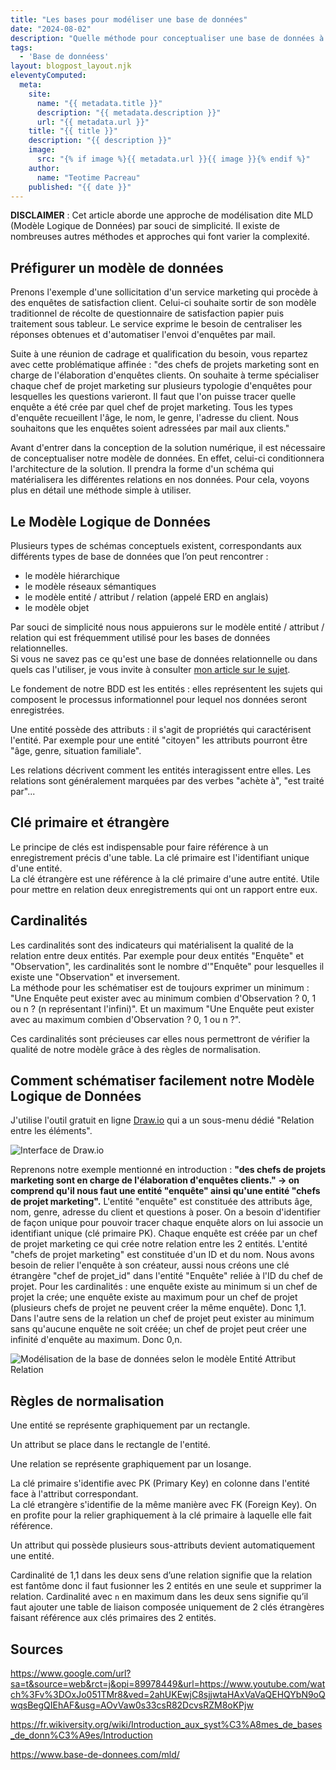 ```yaml
---
title: "Les bases pour modéliser une base de données"
date: "2024-08-02"
description: "Quelle méthode pour conceptualiser une base de données à partir d'une simple expression de besoins ?"
tags: 
  - 'Base de donnéess'
layout: blogpost_layout.njk
eleventyComputed:
  meta:
    site:
      name: "{{ metadata.title }}"
      description: "{{ metadata.description }}"
      url: "{{ metadata.url }}"
    title: "{{ title }}"
    description: "{{ description }}"
    image:
      src: "{% if image %}{{ metadata.url }}{{ image }}{% endif %}"
    author:
      name: "Teotime Pacreau"
    published: "{{ date }}"
---
```

**DISCLAIMER** : Cet article aborde une approche de modélisation dite MLD (Modèle Logique de Données) par souci de simplicité. Il existe de nombreuses autres méthodes et approches qui font varier la complexité.

## Préfigurer un modèle de données
Prenons l'exemple d'une sollicitation d'un service marketing qui procède à des enquêtes de satisfaction client. Celui-ci souhaite sortir de son modèle traditionnel de récolte de questionnaire de satisfaction papier puis traitement sous tableur. Le service exprime le besoin de centraliser les réponses obtenues et d'automatiser l'envoi d'enquêtes par mail.

Suite à une réunion de cadrage et qualification du besoin, vous repartez avec cette problématique affinée : "des chefs de projets marketing sont en charge de l'élaboration d'enquêtes clients. On souhaite à terme spécialiser chaque chef de projet marketing sur plusieurs typologie d'enquêtes pour lesquelles les questions varieront. Il faut que l'on puisse tracer quelle enquête a été crée par quel chef de projet marketing. Tous les types d'enquête recueillent l'âge, le nom, le genre, l'adresse du client. Nous souhaitons que les enquêtes soient adressées par mail aux clients."

Avant d'entrer dans la conception de la solution numérique, il est nécessaire de conceptualiser notre modèle de données. En effet, celui-ci conditionnera l'architecture de la solution. Il prendra la forme d'un schéma qui matérialisera les différentes relations en nos données. Pour cela, voyons plus en détail une méthode simple à utiliser.
## Le Modèle Logique de Données
Plusieurs types de schémas conceptuels existent, correspondants aux différents types de base de données que l’on peut rencontrer :
- le modèle hiérarchique
- le modèle réseaux sémantiques
- le modèle entité / attribut / relation (appelé ERD en anglais)
- le modèle objet

Par souci de simplicité nous nous appuierons sur le modèle entité / attribut / relation qui est fréquemment utilisé pour les bases de données relationnelles.  
Si vous ne savez pas ce qu'est une base de données relationnelle ou dans quels cas l'utiliser, je vous invite à consulter [mon article sur le sujet](https://www.teotimepacreau.fr/blog/sqlite/).

Le fondement de notre BDD est les entités : elles représentent les sujets qui composent le processus informationnel pour lequel nos données seront enregistrées.

Une entité possède des attributs : il s'agit de propriétés qui caractérisent l'entité. Par exemple pour une entité "citoyen" les attributs pourront être "âge, genre, situation familiale".

Les relations décrivent comment les entités interagissent entre elles. Les relations sont généralement marquées par des verbes "achète à", "est traité par"...
## Clé primaire et étrangère  
Le principe de clés est indispensable pour faire référence à un enregistrement précis d'une table.
La clé primaire est l'identifiant unique d'une entité.  
La clé étrangère est une référence à la clé primaire d'une autre entité. Utile pour mettre en relation deux enregistrements qui ont un rapport entre eux.
## Cardinalités  
Les cardinalités sont des indicateurs qui matérialisent la qualité de la relation entre deux entités. Par exemple pour deux entités "Enquête" et "Observation", les cardinalités sont le nombre d'"Enquête" pour lesquelles il existe une "Observation" et inversement.  
La méthode pour les schématiser est de toujours exprimer un minimum : "Une Enquête peut exister avec au minimum combien d'Observation ? 0, 1 ou n ? (n représentant l'infini)". Et un maximum "Une Enquête peut exister avec au maximum combien d'Observation ? 0, 1 ou n ?".

Ces cardinalités sont précieuses car elles nous permettront de vérifier la qualité de notre modèle grâce à des règles de normalisation.
## Comment schématiser facilement notre Modèle Logique de Données  
J'utilise l'outil gratuit en ligne [Draw.io](https://app.diagrams.net/) qui a un sous-menu dédié "Relation entre les éléments".

![Interface de Draw.io](/img/interface_drawio.png "Interface de Draw.io, volet latéral composé du sous-menu relation entre les éléments")

Reprenons notre exemple mentionné en introduction : **"des chefs de projets marketing sont en charge de l'élaboration d'enquêtes clients." -> on comprend qu'il nous faut une entité "enquête" ainsi qu'une entité "chefs de projet marketing".**
L'entité "enquête" est constituée des attributs âge, nom, genre, adresse du client et questions à poser.
On a besoin d'identifier de façon unique pour pouvoir tracer chaque enquête alors on lui associe un identifiant unique (clé primaire PK). Chaque enquête est créée par un chef de projet marketing ce qui crée notre relation entre les 2 entités.
L'entité "chefs de projet marketing" est constituée d'un ID et du nom.
Nous avons besoin de relier l'enquête à son créateur, aussi nous créons une clé étrangère "chef de projet_id" dans l'entité "Enquête" reliée à l'ID du chef de projet.
Pour les cardinalités : une enquête existe au minimum si un chef de projet la crée; une enquête existe au maximum pour un chef de projet (plusieurs chefs de projet ne peuvent créer la même enquête). Donc 1,1. Dans l'autre sens de la relation un chef de projet peut exister au minimum sans qu'aucune enquête ne soit créée; un chef de projet peut créer une infinité d'enquête au maximum. Donc 0,n.

![Modélisation de la base de données selon le modèle Entité Attribut Relation](/img/modelisation_bdd.png "Modélisation de la base de données selon le modèle Entité Attribut Relation")

## Règles de normalisation  
Une entité se représente graphiquement par un rectangle.  
  
Un attribut se place dans le rectangle de l'entité.  
  
Une relation se représente graphiquement par un losange.  
  
La clé primaire s'identifie avec PK (Primary Key) en colonne dans l'entité face à l'attribut correspondant.  
La clé etrangère s'identifie de la même manière avec FK (Foreign Key). On en profite pour la relier graphiquement à la clé primaire à laquelle elle fait référence.  
  
Un attribut qui possède plusieurs sous-attributs devient automatiquement une entité.  
  
Cardinalité de 1,1 dans les deux sens d’une relation signifie que la relation est fantôme donc il faut fusionner les 2 entités en une seule et supprimer la relation.
Cardinalité avec `n` en maximum dans les deux sens signifie qu’il faut ajouter une table de liaison composée uniquement de 2 clés étrangères faisant référence aux clés primaires des 2 entités.
## Sources
https://www.google.com/url?sa=t&source=web&rct=j&opi=89978449&url=https://www.youtube.com/watch%3Fv%3DOxJo051TMr8&ved=2ahUKEwjC8sjjwtaHAxVaVaQEHQYbN9oQwqsBegQIEhAF&usg=AOvVaw0s33csR82DcvsRZM8oKPjw

https://fr.wikiversity.org/wiki/Introduction_aux_syst%C3%A8mes_de_bases_de_donn%C3%A9es/Introduction

https://www.base-de-donnees.com/mld/